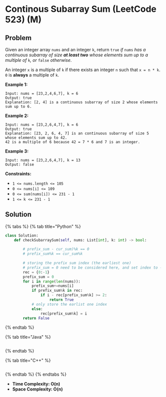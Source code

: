 # Continous Subarray Sum (LeetCode 523) (M)

## Problem

Given an integer array `nums` and an integer `k`, return `true` _if_ `nums` _has a continuous subarray of size **at least two** whose elements sum up to a multiple of_ `k`_, or_ `false` _otherwise_.

An integer `x` is a multiple of `k` if there exists an integer `n` such that `x = n * k`. `0` is **always** a multiple of `k`.

&#x20;

**Example 1:**

```
Input: nums = [23,2,4,6,7], k = 6
Output: true
Explanation: [2, 4] is a continuous subarray of size 2 whose elements sum up to 6.
```

**Example 2:**

```
Input: nums = [23,2,6,4,7], k = 6
Output: true
Explanation: [23, 2, 6, 4, 7] is an continuous subarray of size 5 whose elements sum up to 42.
42 is a multiple of 6 because 42 = 7 * 6 and 7 is an integer.
```

**Example 3:**

```
Input: nums = [23,2,6,4,7], k = 13
Output: false
```

&#x20;

**Constraints:**

* `1 <= nums.length <= 105`
* `0 <= nums[i] <= 109`
* `0 <= sum(nums[i]) <= 231 - 1`
* `1 <= k <= 231 - 1`

## Solution&#x20;

{% tabs %}
{% tab title="Python" %}
```python
class Solution:
    def checkSubarraySum(self, nums: List[int], k: int) -> bool:
        
        # prefix_sum - cur_sum)%k == 0
        # prefix_sum%k == cur_sum%k
        
        # storing the prefix sum index (the earliest one)
        # prefix_sum = 0 need to be considered here, and set index to -1
        rec = {0:-1} 
        prefix_sum = 0
        for i in range(len(nums)):
            prefix_sum+=nums[i]
            if prefix_sum%k in rec:
                if i - rec[prefix_sum%k] >= 2:
                    return True
            # only store the earlist one index
            else:
                rec[prefix_sum%k] = i
        return False
```
{% endtab %}

{% tab title="Java" %}
```java
```
{% endtab %}

{% tab title="C++" %}
```cpp
```
{% endtab %}
{% endtabs %}

* **Time Complexity: O(n)**
* **Space Complexity: O(n)**

